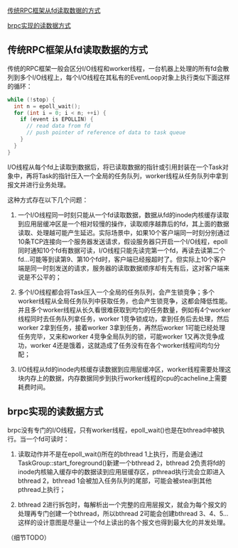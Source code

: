 [传统RPC框架从fd读取数据的方式](#传统RPC框架从fd读取数据的方式)

[brpc实现的读数据方式](#brpc实现的读数据方式)


## 传统RPC框架从fd读取数据的方式
传统的RPC框架一般会区分I/O线程和worker线程，一台机器上处理的所有fd会散列到多个I/O线程上，每个I/O线程在其私有的EventLoop对象上执行类似下面这样的循环：

```C++
while (!stop) {
  int n = epoll_wait();
  for (int i = 0; i < n; ++i) {
    if (event is EPOLLIN) {
      // read data from fd
      // push pointer of reference of data to task queue
    }
  }
}
```

I/O线程从每个fd上读取到数据后，将已读取数据的指针或引用封装在一个Task对象中，再将Task的指针压入一个全局的任务队列，worker线程从任务队列中拿到报文并进行业务处理。

这种方式存在以下几个问题：

1. 一个I/O线程同一时刻只能从一个fd读取数据，数据从fd的inode内核缓存读取到应用层缓冲区是一个相对较慢的操作，读取顺序越靠后的fd，其上面的数据读取、处理越可能产生延迟。实际场景中，如果10个客户端同一时刻分别通过10条TCP连接向一个服务器发送请求，假设服务器只开启一个I/O线程，epoll同时通知10个fd有数据可读，I/O线程只能先读完第一个fd，再读去读第二个fd...可能等到读第9、第10个fd时，客户端已经报超时了。但实际上10个客户端是同一时刻发送的请求，服务器的读取数据顺序却有先有后，这对客户端来说是不公平的；

2. 多个I/O线程都会将Task压入一个全局的任务队列，会产生锁竞争；多个worker线程从全局任务队列中获取任务，也会产生锁竞争，这都会降低性能。并且多个worker线程从长久看很难获取到均匀的任务数量，例如有4个worker线程同时去任务队列拿任务，worker 1竞争锁成功，拿到任务后去处理，然后worker 2拿到任务，接着worker 3拿到任务，再然后worker 1可能已经处理任务完毕，又来和worker 4竞争全局队列的锁，可能worker 1又再次竞争成功，worker 4还是饿着，这就造成了任务没有在各个worker线程间均匀分配；

3. I/O线程从fd的inode内核缓存读数据到应用层缓冲区，worker线程需要处理这块内存上的数据，内存数据同步到执行worker线程的cpu的cacheline上需要耗费时间。

## brpc实现的读数据方式
brpc没有专门的I/O线程，只有worker线程，epoll_wait()也是在bthread中被执行。当一个fd可读时：

1. 读取动作并不是在epoll_wait()所在的bthread 1上执行，而是会通过TaskGroup::start_foreground()新建一个bthread 2，bthread 2负责将fd的inode内核输入缓存中的数据读到应用层缓存区，pthread执行流会立即进入bthread 2，bthread 1会被加入任务队列的尾部，可能会被steal到其他pthread上执行；

2. bthread 2进行拆包时，每解析出一个完整的应用层报文，就会为每个报文的处理再专门创建一个bthread，所以bthread 2可能会创建bthread 3、4、5...这样的设计意图是尽量让一个fd上读出的各个报文也得到最大化的并发处理。

（细节TODO）
